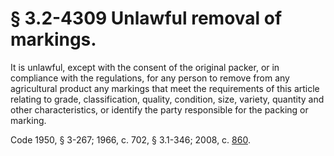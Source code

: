 # § 3.2-4309 Unlawful removal of markings.

<p>It is unlawful, except with the consent of the original packer, or in compliance with the regulations, for any person to remove from any agricultural product any markings that meet the requirements of this article relating to grade, classification, quality, condition, size, variety, quantity and other characteristics, or identify the party responsible for the packing or marking.</p><p>Code 1950, § 3-267; 1966, c. 702, § 3.1-346; 2008, c. <a href='http://lis.virginia.gov/cgi-bin/legp604.exe?081+ful+CHAP0860'>860</a>.</p>